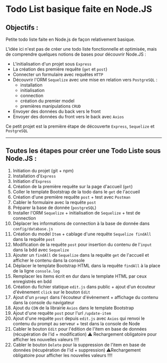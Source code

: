 # Todo List basique faite en Node.JS

## Objectifs :

Petite todo liste faite en Node.js de façon relativement basique.

L'idée ici n'est pas de créer une todo liste fonctionnelle et optimisée, mais de comprendre quelques notions de bases pour découvrir Node.JS :

- L'initialisation d'un projet sous `Express`
- La création des première requête (`get` et `post`)
- Connecter un formulaire avec requêtes `HTTP`
- Découvrir l'ORM `Sequelize` avec une mise en relation vers `PostgreSQL` :
  - installation
  - initialisation
  - connection
  - création du premier model
  - premières manipulations `CRUD`
- Envoyer des données du back vers le front
- Envoyer des données du front vers le back avec `Axios`

Ce petit projet est la première étape de découverte `Express`, `Sequelize` et `PostgreSQL`

---

## Toutes les étapes pour créer une Todo Liste sous Node.JS :

1. Initiation du projet (git + npm)
2. Installation d'`Express`
3. Initiation d'`Express`
4. Création de la première requête sur la page d'accueil (`get`)
5. Coller le template Bootstrap de la todo dans le `get` de l'accueil
6. Création d'une première requête `post` + test avec `Postman`
7. Cabler le formulaire avec la requête `post`
8. Préparer la base de donnée (`postgreSQL`)
9. Installer l'ORM `Sequelize` + initialisation de `Sequelize` + test de connection
10. Déplacer les informations de connection à la base de donnée dans `config/database.js`
11. Création du model `Item` + cablage d'une requête `Sequelize findAll` dans la requête `post`
12. Modification de la requête `post` pour insertion du contenu de l'`input` dans la bdd avec `Sequelize`
13. Ajouter un `findAll` de `Sequelize` dans la requête `get` de l'accueil et afficher le contenu dans la console
14. Déplacer le template Bootstrap HTML dans la requête `findAll` à la place de la ligne `console.log`
15. Remplacer les items écrit en dur dans le template HTML par ceux enregistrés en bdd
16. Création du fichier statique `edit.js` dans public + ajout d'un écouteur d'évènement `click` sur le bouton `Edit`
17. Ajout d'un `prompt` dans l'écouteur d'évènement + affichage du contenu dans la console du navigateur
18. Ajout du `CDN` de la librairie `Axios` dans le template Bootstrap
19. Ajout d'une requête `post` pour l'url `/update-item`
20. Ajout d'une requête `post` depuis `edit.js` avec `Axios` qui renvoi le contenu du prompt au serveur + test dans la console de Node
21. Cabler le bouton `Edit` pour l'édition de l'item en base de données (récupération de l'id + modification) ⚠️ Rechargement obligatoire pour afficher les nouvelles valeurs !!!!
22. Cabler le bouton `Delete` pour la suppression de l'item en base de données (récupération de l'id + suppression) ⚠️Rechargement obligatoire pour afficher les nouvelles valeurs !!!!
